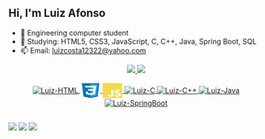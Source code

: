## Hi, I'm Luiz Afonso

- 🔭 Engineering computer student
- 🌱 Studying: HTML5, CSS3, JavaScript, C, C++, Java, Spring Boot, SQL
- 📫 Email: luizcosta12322@yahoo.com

<div align="center">
  <a href="https://github.com/luizcosta123">
  <img height="180em" src="https://github-readme-stats.vercel.app/api?username=luizcosta123&show_icons=true&theme=gotham&include_all_commits=true&count_private=true"/>
  <img height="180em" src="https://github-readme-stats.vercel.app/api/top-langs/?username=luizcosta123&layout=compact&langs_count=7&theme=gotham"/>
</div>
  
<div style="display: inline_block" align="center"><br>
  <img align="center" alt="Luiz-HTML" height="30" width="40" src="https://cdn.jsdelivr.net/gh/devicons/devicon/icons/html5/html5-original.svg">
  <img align="center" alt="Luiz-CSS" height="30" width="40" src="https://raw.githubusercontent.com/devicons/devicon/master/icons/css3/css3-original.svg">
  <img align="center" alt="Luiz-JavaScript" height="30" width="40" src="https://raw.githubusercontent.com/devicons/devicon/master/icons/javascript/javascript-plain.svg">
  <img align="center" alt="Luiz-C" height="30" width="40" src="https://cdn.jsdelivr.net/gh/devicons/devicon/icons/c/c-original.svg">
  <img align="center" alt="Luiz-C++" height="30" width="40" src="https://cdn.jsdelivr.net/gh/devicons/devicon/icons/cplusplus/cplusplus-original.svg">
  <img align="center" alt="Luiz-Java" height="30" width="40" src="https://img.icons8.com/color/344/java-coffee-cup-logo--v1.png">
  <img align="center" alt="Luiz-SpringBoot" height="30" width="40" src="https://spring.io/images/spring-initializr-4291cc0115eb104348717b82161a81de.svg">
</div>

##
  
<div> 
  <a href="https://www.instagram.com/lu_iz_afonso/" target="_blank"><img src="https://img.shields.io/badge/-Instagram-%23E4405F?style=for-the-badge&logo=instagram&logoColor=white" target="_blank"></a>
  <a href="mailto:luizcosta12322@yahoo.com"><img src="https://img.shields.io/badge/-Email-purple?style=for-the-badge&logo=yahoo&logoColor=white" target="_blank"></a>
  <a href="https://www.linkedin.com/in/luiz-afonso-098535207/" target="_blank"><img src="https://img.shields.io/badge/-LinkedIn-%230077B5?style=for-the-badge&logo=linkedin&logoColor=white" target="_blank"></a> 
</div>
